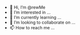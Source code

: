 - 👋 Hi, I’m @rewMe
- 👀 I’m interested in ...
- 🌱 I’m currently learning ...
- 💞️ I’m looking to collaborate on ...
- 📫 How to reach me ...

<!---
rewMe/rewMe is a ✨ special ✨ repository because its `README.md` (this file) appears on your GitHub profile.
You can click the Preview link to take a look at your changes.
--->
